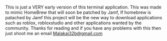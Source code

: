 This is just a VERY early version of this terminal application. 
This was made to mimic HomeBrew that will soon be patched by Jamf, If homebrew is patached by Jamf this project will be the new way to download applications
such as roblox, robloxstudio and other applications wanted by the community.
Thanks for reading and if you have any problems with this then just shoot me an email Malakai32b@gmail.com
